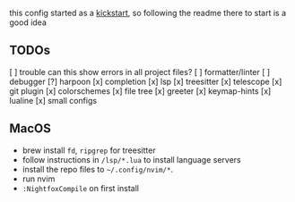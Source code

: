 this config started as a [kickstart](https://github.com/nvim-lua/kickstart.nvim), so following the readme there to start is a good idea

## TODOs
[ ] trouble
    can this show errors in all project files?
[ ] formatter/linter
[ ] debugger
[?] harpoon
[x] completion
[x] lsp
[x] treesitter
[x] telescope
[x] git plugin
[x] colorschemes
[x] file tree
[x] greeter
[x] keymap-hints
[x] lualine
[x] small configs

## MacOS
- brew install `fd`, `ripgrep` for treesitter
- follow instructions in `/lsp/*.lua` to install language servers
- install the repo files to `~/.config/nvim/*`.
- run nvim
- `:NightfoxCompile` on first install


